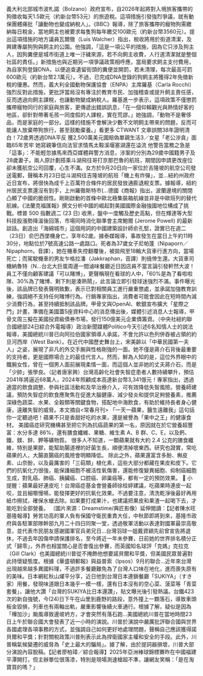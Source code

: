義大利北部城市波札諾（Bolzano）政府宣布，自2026年起將對入境旅客攜帶的狗徵收每天1.5歐元（約新台幣53元）的旅遊稅。這項措施引發強烈爭議，就有動保團體痛批「讓動物也變成納稅人」。《BBC》報導，除了旅客攜帶的寵物狗需繳納每日稅金，當地飼主也被要求每隻狗每年繳交100歐元（約新台幣3560元）。提出這項措施的地方議員瓦爾徹（Luis Walcher）指出，稅收將用於街道清潔，及興建專屬狗狗與飼主的公園。他強調，「這是一項公平的措施，因為它只涉及狗主人，因狗糞便是城市街道上唯一汙穢來源，若不向飼主收費，人行道清潔就是整個社區的責任。」新措施也與近期另一項爭議政策相呼應，當局要求飼主支付費用，為自家狗登錄DNA，以便追查遺留街頭的糞便並開罰，若未清理，每次最高可罰600歐元（約新台幣2.1萬元）。不過，已完成DNA登錄的狗飼主將獲得2年免徵新稅的優惠。然而，義大利全國動物保護協會（ENPA）主席羅基（Carla Rocchi）強烈反對此措施，更批評當局沒有專注於教育市民、加強稽查或提升飼主責任感，反而透過向飼主課稅，也讓動物變成納稅人。羅基進一步表示，這項政策不僅懲罰攜帶寵物同行的家庭與旅客，更傳遞出錯誤訊息，「在一個仰賴觀光與熱情好客的地區，卻針對帶著毛孩一同度假的人課稅，實在荒謬。」她強調，「動物不是奢侈品，而是家庭的一部分。這樣的措施不會解決少數不文明飼主帶來的問題，反而可能讓人放棄帶狗旅行，甚至鼓勵棄養。」看更多 CTWANT 文章誤關38年證明清白！72歲男透過DNA平反 獲2,500萬美元國賠偽單親生活3／女星「老公涉貪」面臨65年苦牢 她寫親筆信向法官求情馬太鞍溪堰塞湖還在溢流 他警告當務之急是「這事」：不能輕忽據馬來西亞媒體與警方消息，涉案的分別為29歲中國籍男子及28歲妻子。兩人原計劃搭乘斗湖飛往哥打京那巴魯的航班，期間因申請更改座位卻未獲航空公司回覆，心生不滿。女方於9月20日向一家位於吉隆坡的航空公司發送電郵，聲稱本月23日從斗湖飛往吉隆坡的航班「機上有炸彈」，並...紐約州政府近日宣布，將很快為成千上百萬符合條件的居民發放通膨退稅支票。據報導，紐約州居民支票還沒有到手，上州羅徹斯特市(...德國《商報》指出，波蘭邊境的關閉凸顯了中國的脆弱性。剛剛啟動的首條中歐北極集裝箱航線並非是中歐班列的替代航線。《法蘭克福匯報》撰文分析中國的崛起對美國國際金融強國地位構成了挑戰。標普 500 指數週二 (23 日) 收黑，盤中一度觸及歷史高點，但在輝達等大型科技股漲勢降溫後回落，市場同時消化聯準會主席鮑爾 (Jerome Powell) 的最新談話。創造出「海綿城市」這個用詞的中國建築設計師俞孔堅，證實已在週二（23日）俞巴西墜機身亡，享年62歲。據泰媒報導，事故發生在當日上午約11時30分，地點位於7號高速公路一處路口。死者為37歲女子尼帕蓬（Nipaporn／Nipaphorn，音譯），她在機車失控翻覆後，被拋飛至18輪大貨車行進方向，當場死亡；而駕駛機車的男友乍格拉潘（Jakkraphan，音譯）則僥倖生還。大貨車司機納魯特（N...台北大巨蛋周邊一間滷味餐廳近日因店員不當言論引發軒然大波！員工不僅向顧客建議「可以賭博」，更聲稱現在看球的人中，「60%是為了看啦啦隊、30%為了賭博、剩下則是湊熱鬧」，此言論立即引發球迷強烈不滿。事件曝光後，該品牌已發表聲明致歉，表示已對相關員工進行嚴重懲處，並承諾加強教育訓練，強調絕不支持任何賭博行為。行銷專家指出，消費者可能會因此在短時間內減少消費行為，甚至持續抵制該品牌。甲骨文與OpenAI、軟銀宣布擴大「星際之門」計畫，準備在美國蓋5座資料中心的消息傳出後，媒體引述消息人士報導，甲骨文周三擬在美國投資級債券市場，發行150億美元企業債籌資。（中央社紐約聯合國總部24日綜合外電報導）政治新聞媒體Politico今天引述6名知情人士的說法報導，美國總統川普已向阿拉伯國家領導人承諾，不會允許以色列併吞被占領的約旦河西岸（West Bank）。在近代中國歷史舞台上，宋美齡以「中華民國第一夫人」之姿，展現了非凡的外交手腕與性格剛強的一面。她不僅是蔣介石背後最重要的支持者，更是國際場合上的最佳代言人。然而，鮮為人知的是，這位外界眼中的鐵腕女性，曾在一個男人面前展現柔情一面，而這個人並非她的丈夫蔣介石，而是「少帥」張學良。（記者唐家興）台灣高齡化社會失智症患者人數持續攀升，預估2041年將逼近68萬人，2024年照顧成本高達新台幣3,341億元！專家指出，透過適當的飲食調整、參與社區活動和及早治療介入，可有效降低失智風險。營養師建議，預防失智症的飲食應聚焦在促進大腦健康、減少發炎和提供足夠營養素，推薦深綠色蔬菜、水果、全穀類等關鍵食物，搭配地中海飲食，有助於維持長者身心健康，遠離失智的威脅。本文摘自<常春月刊> 「一天一蘋果，醫生遠離我」這句話你一定聽過吧！蘋果不只是香甜好吃的水果，還是被譽為「果中之王」的健康食材。 美國癌症研究機構甚至把它列為抗癌蔬果的第一名，原因就在於它營養超豐富：水分多達 86%，還有膳食纖維、果糖、維生素 A、B 群、C、E，以及鈣、鐵、鎂、鋅、鉀等礦物質。 很多人不知道，一顆蘋果就有大約 2.4 公克的膳食纖維，特別是果膠，能幫助腸道裡的好菌生長，順便清掉壞東西。研究也證實，常吃蘋果的人，大腸直腸癌的風險會明顯降低。 除此之外，蘋果還富含多酚、槲皮素、山奈酚，以及最厲害的「三萜類」植化素，這些大部分都藏在果皮和皮下。它們的抗氧化力很強，能保護細胞不被活性氧傷害，還能修復變異細胞、抑制癌細胞生成，對乳癌、肺癌、胰臟癌、口腔癌、卵巢癌等，都有一定的預防效果。 🍎 小提醒：蘋果最好連皮吃！台灣癌症基金會營養師徐桂婷建議，吃蘋果時連皮一起咬，並且細嚼慢嚥，能發揮更好的抗氧化效果。不過要注意，清洗乾淨後最好再用紙巾擦拭，確保水蠟去除。如果要打成果汁，也建議把果皮和果渣一起喝下去，才能吃到全部營養。 （圖片來源：Dreamstime/典匠影像）延伸閱讀：【記者陳水旺基隆報導】勞苦功高的軍人負有保國守衛民重責大任，中秋節即將到來，基隆市政府與各駐軍部隊幹部九月二十四日同聚一堂，透過敬軍活動以表達對國軍最崇高敬意，並代表市民朋友感謝國軍官兵弟兄日...台灣羽球一姐戴資穎先前曾宣告將退休，不過去年因傷申請保護排名，至今將近一年未參賽，日前她的世界排名積分正式「歸零」，外界也相當關心是否會復出參賽，而英國知名球評「克媽」克拉克（Gill Clark）也美國總統川普從不掩飾他想要諾貝爾和平獎，但美國民眾普遍對此持懷疑態度。根據《華盛頓郵報》與益普索（Ipsos）9月的聯合...近年來台灣出現越來越多異國料理，不過許多餐廳難免為了台灣人口味在地化，進而喪失原有的美味。日本網紅秋山燿平分享，近日他到台灣日本連鎖餐廳「SUKIYA」（すき家）用餐，發現味道跟日本幾乎一模一樣，還有日本沒有的空心菜、菠菜等「青菜套餐」，讓他大讚「台灣的SUKIYA比日本還讚」，貼文曝光後引發熱議。台鐵423次的新自強號，今(24)日下午在山里到鹿野的路段，意外撞上一顆落石，導致車頭板金毀損，列車也有兩軸出軌，嚴重影響後續火車通行。根據了解，疑似是因為「樺加沙」颱風導致邊坡坍方，才會突然有落石跑...美國總統川普在當地時間23日上午於聯合國大會發表了近一小時的演說。川普於演說中嚴厲批評聯合國與世界各國處理各項事務的方式，並強調自己如何更好地處理問題，聲稱自己應該獲得諾貝爾和平獎；針對關稅政策川普則表示此為捍衛國家主權和安全的手段。此外，川普稱氣候變遷的威脅為「史上最大的騙局」。據了解，由於提詞器損壞，川普大部分演說內容脫稿。【記者廖柏璋／綜合報導】2025年亞洲棒球錦標賽昨在中國福建平潭開打，但主辦單位很落漆，特別是現場測速槍超不準，讓網友笑稱：「是在淘寶買的嗎？」